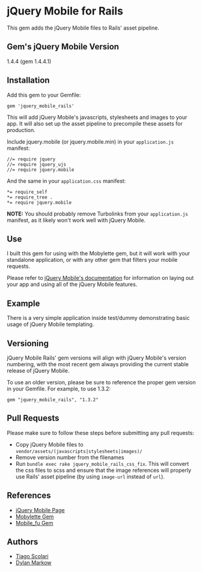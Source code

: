 # jQuery Mobile for Rails

This gem adds the jQuery Mobile files to Rails' asset pipeline.

## Gem's jQuery Mobile Version

1.4.4 (gem 1.4.4.1)

## Installation

Add this gem to your Gemfile:

    gem 'jquery_mobile_rails'

This will add jQuery Mobile's javascripts, stylesheets and images to your app. It will also set up the asset pipeline to precompile these assets for production.

Include jquery.mobile (or jquery.mobile.min) in your `application.js` manifest:

    //= require jquery
    //= require jquery_ujs
    //= require jquery.mobile

And the same in your `application.css` manifest:

    *= require_self
    *= require_tree .
    *= require jquery.mobile

__NOTE:__ You should probably remove Turbolinks from your `application.js` manifest, as it likely won't work well with jQuery Mobile.

## Use

I built this gem for using with the Mobylette gem, but it will work with your standalone application, or with any other gem that filters your mobile requests.

Please refer to [jQuery Mobile's documentation](http://demos.jquerymobile.com/1.4.4/) for information on laying out your app and using all of the jQuery Mobile features.

## Example

There is a very simple application inside test/dummy demonstrating basic usage of jQuery Mobile templating.

## Versioning

jQuery Mobile Rails' gem versions will align with jQuery Mobile's version numbering, with the most recent gem always providing the current stable release of jQuery Mobile.

To use an older version, please be sure to reference the proper gem version in your Gemfile. For example, to use 1.3.2:

    gem "jquery_mobile_rails", "1.3.2"

## Pull Requests

Please make sure to follow these steps before submitting any pull requests:

* Copy jQuery Mobile files to `vendor/assets/(javascripts|stylesheets|images)/`
* Remove version number from the filenames
* Run `bundle exec rake jquery_mobile_rails_css_fix`. This will convert the css files to scss and ensure that the image references will properly use Rails' asset pipeline (by using `image-url` instead of `url`).

## References

* [jQuery Mobile Page](http://jquerymobile.com/)
* [Mobylette Gem](https://github.com/tscolari/mobylette)
* [Mobile_fu Gem](https://github.com/brendanlim/mobile-fu)

## Authors

* [Tiago Scolari](https://github.com/tscolari)
* [Dylan Markow](https://github.com/dmarkow)
